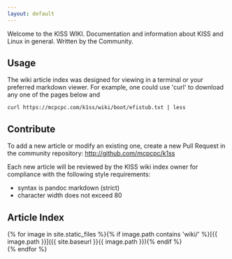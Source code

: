 ```yaml
---
layout: default
---
```


Welcome to the KISS WIKI. Documentation and information about KISS and Linux in 
general. Written by the Community.

## Usage

The wiki article index was designed for viewing in a terminal or your preferred
markdown viewer. For example, one could use 'curl' to download any one of the
pages below and 

    curl https://mcpcpc.com/k1ss/wiki/boot/efistub.txt | less

## Contribute

To add a new article or modify an existing one, create a new Pull Request in
the community repository: http://github.com/mcpcpc/k1ss

Each new article will be reviewed by the KISS wiki index owner for compliance
with the following style requirements:

* syntax is pandoc markdown (strict)
* character width does not exceed 80

## Article Index
{% for image in site.static_files %}{% if image.path contains 'wiki/' %}[{{ image.path }}]({{ site.baseurl }}{{ image.path }}){% endif %}<br>{% endfor %}
